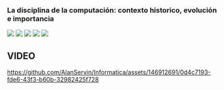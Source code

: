 ### La disciplina de la computación: contexto historico, evolución e importancia
<img src="imágenes/T1.2 H1.jpeg">
<img src="imágenes/T1.2 H2.jpeg">
<img src="imágenes/T1.2 H3.jpeg">
<img src="imágenes/T1.2 H4.jpeg">
<img src="imágenes/T1.2 H5.jpeg">

## VIDEO
https://github.com/AlanServin/Informatica/assets/146912691/0d4c7193-fde6-43f3-b60b-32982425f728

